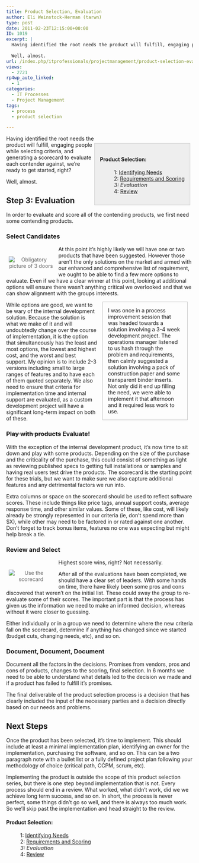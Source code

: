 ```yaml
---
title: Product Selection, Evaluation
author: Eli Weinstock-Herman (tarwn)
type: post
date: 2011-02-23T12:15:00+00:00
ID: 1019
excerpt: |
  Having identified the root needs the product will fulfill, engaging people while selecting criteria, and generating a scorecard to evaluate each contender against, we're ready to get started, right?
  
  Well, almost.
url: /index.php/itprofessionals/projectmanagement/product-selection-evaluation/
views:
  - 2721
rp4wp_auto_linked:
  - 1
categories:
  - IT Processes
  - Project Management
tags:
  - process
  - product selection

---
```

<div style="background-color: #eeeeee; padding: 1em; margin: 1.5em .5em 0em 0em; border: 1px solid #CCCCCC; float: right">
  <h4>
    Product Selection:
  </h4>
  
  <ul style="margin-left: 1em; list-style-type: none; ">
    <li>
      1: <a href="/index.php/ITProfessionals/ITProcesses/product-selection-identifying-needs" title="Read the first entry">Identifying Needs</a>
    </li>
    <li>
      2: <a href="/index.php/ITProfessionals/ITProcesses/product-selection-requirements-and-scoring" title="Read the 2nd entry">Requirements and Scoring</a>
    </li>
    <li style="color: #666666; font-style: italic; font-weight: bold">
      3: Evaluation
    </li>
    <li>
      4: <a href="/index.php/ITProfessionals/ITProcesses/product-selection-reviewing-the-process" title="Read the 4th entry">Review</a>
    </li>
  </ul>
</div>

Having identified the root needs the product will fulfill, engaging people while selecting criteria, and generating a scorecard to evaluate each contender against, we&#8217;re ready to get started, right?

Well, almost. 

## Step 3: Evaluation 

In order to evaluate and score all of the contending products, we first need some contending products.

### Select Candidates 

<div style="margin: 1.5em .5em .5em 0; padding: .5em; color: #666666; text-align: center; float: left;">
  <img src="http://tiernok.com/LTDBlog/ProductSelection/doors.png" title="Obligatory picture of 3 doors" style="max-width: 120px" />
</div>

At this point it&#8217;s highly likely we will have one or two products that have been suggested. However those aren&#8217;t the only solutions on the market and armed with our enhanced and comprehensive list of requirement, we ought to be able to find a few more options to evaluate. Even if we have a clear winner at this point, looking at additional options will ensure there wasn&#8217;t anything critical we overlooked and that we can show alignment with the groups interests.

<div style="border: 1px solid #BBBBBB; margin: 0em 1em; padding: 1em; float: right; width: 200px;">
  I was once in a process improvement session that was headed towards a solution involving a 3-4 week development project. The operations manager listened to us hash through the problem and requirements, then calmly suggested a solution involving a pack of construction paper and some transparent binder inserts. Not only did it end up filling the need, we were able to implement it that afternoon and it required less work to use.
</div>

While options are good, we want to be wary of the internal development solution. Because the solution is what we make of it and will undoubtedly change over the course of implementation, it is the option that simultaneously has the least and most options, the lowest and highest cost, and the worst and best support. My opinion is to include 2-3 versions including small to large ranges of features and to have each of them quoted separately. We also need to ensure that criteria for implementation time and internal support are evaluated, as a custom development project will have a significant long-term impact on both of these.

### <s>Play with products</s> Evaluate! 

With the exception of the internal development product, it&#8217;s now time to sit down and play with some products. Depending on the size of the purchase and the criticality of the purchase, this could consist of something as light as reviewing published specs to getting full installations or samples and having real users test drive the products. The scorecard is the starting point for these trials, but we want to make sure we also capture additional features and any detrimental factors we run into. 

Extra columns or space on the scorecard should be used to reflect software scores. These include things like price tags, annual support costs, average response time, and other similar values. Some of these, like cost, will likely already be strongly represented in our criteria (ie, don&#8217;t spend more than $X), while other may need to be factored in or rated against one another. Don&#8217;t forget to track bonus items, features no one was expecting but might help break a tie.

### Review and Select 

<div style="margin: 1.5em .5em .5em 0; padding: .5em; color: #666666; text-align: center; float: left;">
  <img src="http://tiernok.com/LTDBlog/ProductSelection/scores2.png" title="Use the scorecard" style="max-width: 120px" />
</div>

Highest score wins, right? Not necessarily.

After all of the evaluations have been completed, we should have a clear set of leaders. With some hands on time, there have likely been some pros and cons discovered that weren&#8217;t on the initial list. These could sway the group to re-evaluate some of their scores. The important part is that the process has given us the information we need to make an informed decision, whereas without it were closer to guessing.

Either individually or in a group we need to determine where the new criteria fall on the scorecard, determine if anything has changed since we started (budget cuts, changing needs, etc), and so on. 

### Document, Document, Document

Document all the factors in the decisions. Promises from vendors, pros and cons of products, changes to the scoring, final selection. In 6 months we need to be able to understand what details led to the decision we made and if a product has failed to fulfill it&#8217;s promises.

The final deliverable of the product selection process is a decision that has clearly included the input of the necessary parties and a decision directly based on our needs and problems.

## Next Steps

Once the product has been selected, it&#8217;s time to implement. This should include at least a minimal implementation plan, identifying an owner for the implementation, purchasing the software, and so on. This can be a two paragraph note with a bullet list or a fully defined project plan following your methodology of choice (critical path, CCPM, scrum, etc). 

Implementing the product is outside the scope of this product selection series, but there is one step beyond implementation that is not. Every process should end in a review. What worked, what didn&#8217;t work, did we we achieve long term success, and so on. In short, the process is never perfect, some things didn&#8217;t go so well, and there is always too much work. So we&#8217;ll skip past the implementation and head straight to the review.

#### Product Selection:

<ul style="margin-left: 1em; list-style-type: none; ">
  <li>
    1: <a href="/index.php/ITProfessionals/ITProcesses/product-selection-identifying-needs" title="Read the first entry">Identifying Needs</a>
  </li>
  <li>
    2: <a href="/index.php/ITProfessionals/ITProcesses/product-selection-requirements-and-scoring" title="Read the 2nd entry">Requirements and Scoring</a>
  </li>
  <li style="color: #666666; font-style: italic; font-weight: bold">
    3: Evaluation
  </li>
  <li>
    4: <a href="/index.php/ITProfessionals/ITProcesses/product-selection-reviewing-the-process" title="Read the 4th entry">Review</a>
  </li>
</ul>